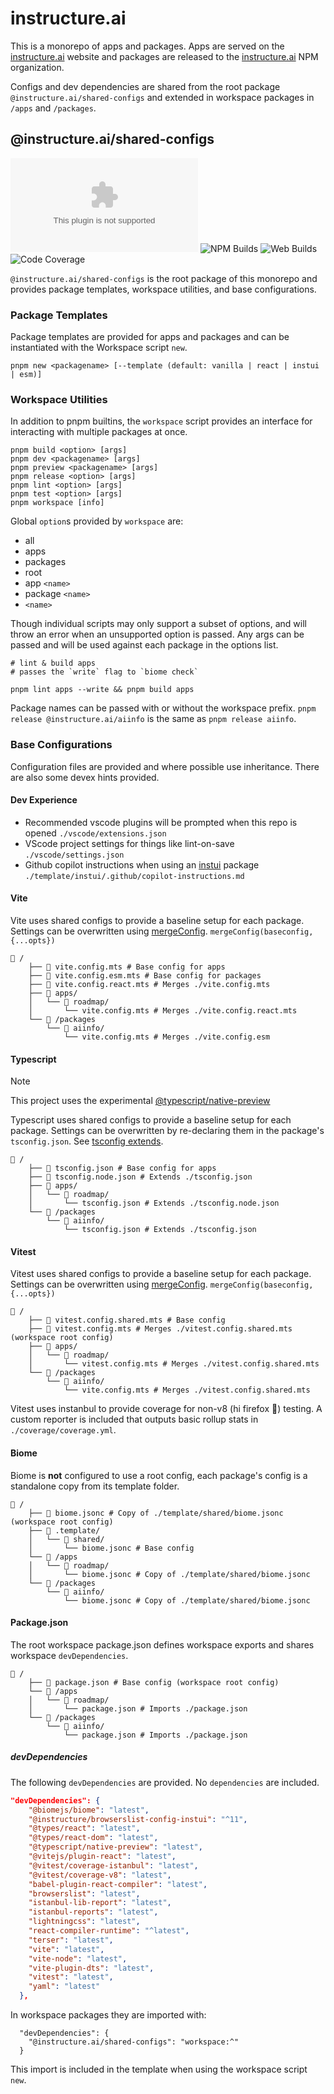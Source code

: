 # instructure.ai

This is a monorepo of apps and packages. Apps are served on the [instructure.ai](https://instructure.ai) website and packages are released to the [instructure.ai](https://www.npmjs.com/org/instructure.ai) NPM organization.

Configs and dev dependencies are shared from the root package `@instructure.ai/shared-configs` and extended in workspace packages in `/apps` and `/packages`.


## @instructure.ai/shared-configs

![Version](https://img.shields.io/github/package-json/version/instructure/instructure.ai?labelColor=%230E1721&color=%234279B6) ![NPM Builds](https://img.shields.io/github/actions/workflow/status/instructure/instructure.ai/release-package.yml?logo=npm&logoColor=%23CB3837&label=package%20builds&labelColor=%230E1721) ![Web Builds](https://img.shields.io/github/actions/workflow/status/instructure/instructure.ai/deploy-apps.yml?logo=javascript&logoColor=%23F7DF1E&label=web%20builds&labelColor=%230E1721) ![Code Coverage](https://img.shields.io/badge/dynamic/yaml?url=https%3A%2F%2Fraw.githubusercontent.com%2Finstructure%2Finstructure.ai%2Frefs%2Fheads%2Fmain%2Fcoverage%2Fcoverage.yml&query=coverage.total&logo=vitest&logoColor=%236E9F18&label=coverage&labelColor=%230E1721&color=%234279B6)

`@instructure.ai/shared-configs` is the root package of this monorepo and provides package templates, workspace utilities, and base configurations.

### Package Templates

Package templates are provided for apps and packages and can be instantiated with the Workspace script `new`.

```shell
pnpm new <packagename> [--template (default: vanilla | react | instui | esm)]
```

### Workspace Utilities

In addition to pnpm builtins, the `workspace` script provides an interface for interacting with multiple packages at once.

```shell
pnpm build <option> [args]
pnpm dev <packagename> [args]
pnpm preview <packagename> [args]
pnpm release <option> [args]
pnpm lint <option> [args]
pnpm test <option> [args]
pnpm workspace [info]
```

Global `option`s provided by `workspace` are:

* all
* apps
* packages
* root
* app `<name>`
* package `<name>`
* `<name>`

Though individual scripts may only support a subset of options, and will throw an error when an unsupported option is passed. Any args can be passed and will be used against each package in the options list.

```shell
# lint & build apps
# passes the `write` flag to `biome check`

pnpm lint apps --write && pnpm build apps
```

Package names can be passed with or without the workspace prefix.  `pnpm release @instructure.ai/aiinfo` is the same as `pnpm release aiinfo`.

### Base Configurations

Configuration files are provided and where possible use inheritance. There are also some devex hints provided.

#### Dev Experience

* Recommended vscode plugins will be prompted when this repo is opened `./vscode/extensions.json`
* VScode project settings for things like lint-on-save `./vscode/settings.json`
* Github copilot instructions when using an [instui](https://instructure.design/) package `./template/instui/.github/copilot-instructions.md`

#### Vite

Vite uses shared configs to provide a baseline setup for each package.  Settings can be overwritten using [mergeConfig](https://vite.dev/guide/api-javascript.html#mergeconfig).
`mergeConfig(baseconfig, {...opts})`

```shell
📁 /
    ├── 📄 vite.config.mts # Base config for apps
    ├── 📄 vite.config.esm.mts # Base config for packages
    ├── 📄 vite.config.react.mts # Merges ./vite.config.mts
    ├── 📂 apps/
    │   └── 📂 roadmap/
    │       └── vite.config.mts # Merges ./vite.config.react.mts
    └── 📂 /packages
        └── 📂 aiinfo/
            └── vite.config.mts # Merges ./vite.config.esm
```
  
#### Typescript

> [!NOTE]
> This project uses the experimental [@typescript/native-preview](https://www.npmjs.com/package/@typescript/native-preview)

Typescript uses shared configs to provide a baseline setup for each package. Settings can be overwritten by re-declaring them in the package's `tsconfig.json`. See [tsconfig extends](https://www.typescriptlang.org/tsconfig/#extends).

```shell
📁 /
    ├── 📄 tsconfig.json # Base config for apps
    ├── 📄 tsconfig.node.json # Extends ./tsconfig.json
    ├── 📂 apps/
    │   └── 📂 roadmap/
    │       └── tsconfig.json # Extends ./tsconfig.node.json
    └── 📂 /packages
        └── 📂 aiinfo/
            └── tsconfig.json # Extends ./tsconfig.json
```

#### Vitest

Vitest uses shared configs to provide a baseline setup for each package.  Settings can be overwritten using [mergeConfig](https://vitest.dev/config/).
`mergeConfig(baseconfig, {...opts})`

```shell
📁 /
    ├── 📄 vitest.config.shared.mts # Base config
    ├── 📄 vitest.config.mts # Merges ./vitest.config.shared.mts (workspace root config)
    ├── 📂 apps/
    │   └── 📂 roadmap/
    │       └── vitest.config.mts # Merges ./vitest.config.shared.mts
    └── 📂 /packages
        └── 📂 aiinfo/
            └── vite.config.mts # Merges ./vitest.config.shared.mts
```

Vitest uses instanbul to provide coverage for non-v8 (hi firefox 👋) testing. A custom reporter is included that outputs basic rollup stats in `./coverage/coverage.yml`.

#### Biome

Biome is **not** configured to use a root config, each package's config is a standalone copy from its template folder.

```shell
📁 /
    ├── 📄 biome.jsonc # Copy of ./template/shared/biome.jsonc (workspace root config)
    ├── 📂 .template/
    │   └── 📂 shared/
    │       └── biome.jsonc # Base config
    └── 📂 /apps
    │   └── 📂 roadmap/
    │       └── biome.jsonc # Copy of ./template/shared/biome.jsonc
    └── 📂 /packages
        └── 📂 aiinfo/
            └── biome.jsonc # Copy of ./template/shared/biome.jsonc
```

#### Package.json

The root workspace package.json defines workspace exports and shares workspace `devDependencies`.

```shell
📁 /
    ├── 📄 package.json # Base config (workspace root config)
    └── 📂 /apps
    │   └── 📂 roadmap/
    │       └── package.json # Imports ./package.json
    └── 📂 /packages
        └── 📂 aiinfo/
            └── package.json # Imports ./package.json
```

##### devDependencies

The following `devDependencies` are provided.  No `dependencies` are included.

```json
"devDependencies": {
    "@biomejs/biome": "latest",
    "@instructure/browserslist-config-instui": "^11",
    "@types/react": "latest",
    "@types/react-dom": "latest",
    "@typescript/native-preview": "latest",
    "@vitejs/plugin-react": "latest",
    "@vitest/coverage-istanbul": "latest",
    "@vitest/coverage-v8": "latest",
    "babel-plugin-react-compiler": "latest",
    "browserslist": "latest",
    "istanbul-lib-report": "latest",
    "istanbul-reports": "latest",
    "lightningcss": "latest",
    "react-compiler-runtime": "^latest",
    "terser": "latest",
    "vite": "latest",
    "vite-node": "latest",
    "vite-plugin-dts": "latest",
    "vitest": "latest",
    "yaml": "latest"
  },
```

In workspace packages they are imported with:

```
  "devDependencies": {
    "@instructure.ai/shared-configs": "workspace:^"
  }
```

This import is included in the template when using the workspace script `new`.